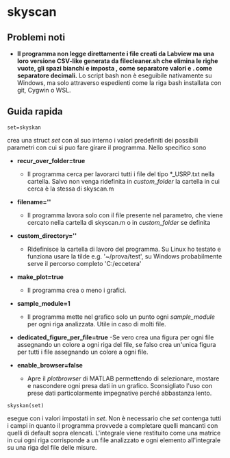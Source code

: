 # skyscan
## Problemi noti
- **Il programma non legge direttamente i file creati da Labview ma una loro versione CSV-like generata da filecleaner.sh che elimina le righe vuote, gli spazi bianchi e imposta , come separatore valori e . come separatore decimali.** Lo script bash non è eseguibile nativamente su Windows, ma solo attraverso espedienti come la riga bash installata con git, Cygwin o WSL.
## Guida rapida
```
set=skyskan
```
crea una struct *set* con al suo interno i valori predefiniti dei possibili parametri con cui si puo fare girare il programma. Nello specifico sono
- **recur_over_folder=true**
	- Il programma cerca per lavorarci tutti i file del tipo *_USRP.txt nella cartella. Salvo non venga ridefinita in *custom_folder* la cartella in cui cerca è la stessa di skyscan.m
- **filename=''**
	- Il programma lavora solo con il file presente nel parametro, che viene cercato nella cartella di skyscan.m o in *custom_folder* se definita
- **custom_directory=''**
	- Ridefinisce la cartella di lavoro del programma. Su Linux ho testato e funziona usare la tilde e.g. '~/prova/test', su Windows probabilmente serve il percorso completo 'C:/eccetera'
	
- **make_plot=true**
	- Il programma crea o meno i grafici.
- **sample_module=1**
	- Il programma mette nel grafico solo un punto ogni *sample_module* per ogni riga analizzata. Utile in caso di molti file.
- **dedicated_figure_per_file=true**
	-Se vero crea una figura per ogni file assegnando un colore a ogni riga del file, se falso crea un'unica figura per tutti i file assegnando un colore a ogni file.
- **enable_browser=false**
	- Apre il *plotbrowser* di MATLAB permettendo di selezionare, mostare e nascondere ogni presa dati in un grafico. Sconsigliato l'uso con prese dati particolarmente impegnative perché abbastanza lento.

```
skyskan(set)
```
esegue con i valori impostati in *set*. Non è necessario che *set* contenga tutti i campi in quanto il programma provvede a completare quelli mancanti con quelli di default sopra elencati. L'integrale viene restituito come una matrice in cui ogni riga corrisponde a un file analizzato e ogni elemento all'integrale su una riga del file delle misure.

